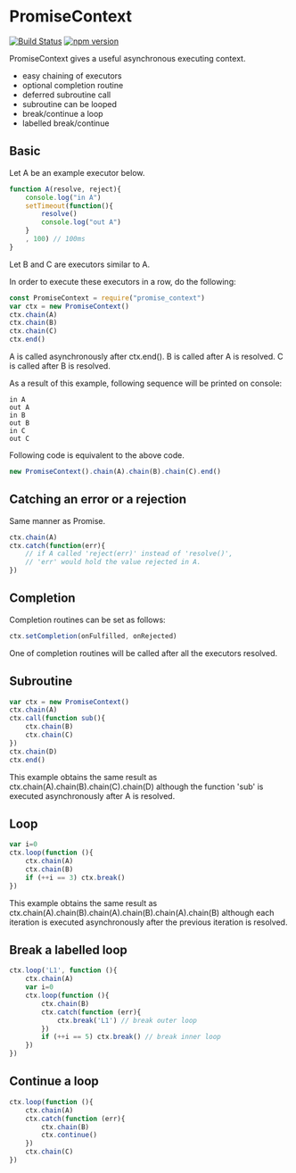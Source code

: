 # PromiseContext

[![Build Status](https://travis-ci.org/kotarondo/promise_context.svg?branch=master)](https://travis-ci.org/kotarondo/promise_context)
[![npm version](https://badge.fury.io/js/promise_context.svg)](https://badge.fury.io/js/promise_context)

PromiseContext gives a useful asynchronous executing context.

* easy chaining of executors
* optional completion routine
* deferred subroutine call
* subroutine can be looped
* break/continue a loop
* labelled break/continue


## Basic

Let A be an example executor below.
 
```javascript
function A(resolve, reject){
	console.log("in A")
	setTimeout(function(){
		resolve()
		console.log("out A")
	}
	, 100) // 100ms
}
```

Let B and C are executors similar to A.

In order to execute these executors in a row, do the following:

```javascript
const PromiseContext = require("promise_context")
var ctx = new PromiseContext()
ctx.chain(A)
ctx.chain(B)
ctx.chain(C)
ctx.end()
```

A is called asynchronously after ctx.end().
B is called after A is resolved.
C is called after B is resolved.

As a result of this example, following sequence will be printed on console:
```
in A
out A
in B
out B
in C
out C
```

Following code is equivalent to the above code.

```javascript
new PromiseContext().chain(A).chain(B).chain(C).end()
```


## Catching an error or a rejection

Same manner as Promise.

```javascript
ctx.chain(A)
ctx.catch(function(err){
	// if A called 'reject(err)' instead of 'resolve()', 
	// 'err' would hold the value rejected in A.
})
```


## Completion

Completion routines can be set as follows:

```javascript
ctx.setCompletion(onFulfilled, onRejected)
```

One of completion routines will be called after all the executors resolved.


## Subroutine

```javascript
var ctx = new PromiseContext()
ctx.chain(A)
ctx.call(function sub(){
	ctx.chain(B)
	ctx.chain(C)
})
ctx.chain(D)
ctx.end()
```

This example obtains the same result as ctx.chain(A).chain(B).chain(C).chain(D)
although the function 'sub' is executed asynchronously after A is resolved.


## Loop

```javascript
var i=0
ctx.loop(function (){
	ctx.chain(A)
	ctx.chain(B)
	if (++i == 3) ctx.break()
})
```

This example obtains the same result as ctx.chain(A).chain(B).chain(A).chain(B).chain(A).chain(B)
although each iteration is executed asynchronously after the previous iteration is resolved.


## Break a labelled loop

```javascript
ctx.loop('L1', function (){
	ctx.chain(A)
	var i=0
	ctx.loop(function (){
		ctx.chain(B)
		ctx.catch(function (err){
			ctx.break('L1') // break outer loop
		})
		if (++i == 5) ctx.break() // break inner loop
	})
})
```

## Continue a loop

```javascript
ctx.loop(function (){
	ctx.chain(A)
	ctx.catch(function (err){
		ctx.chain(B)
		ctx.continue()
	})
	ctx.chain(C)
})
```
